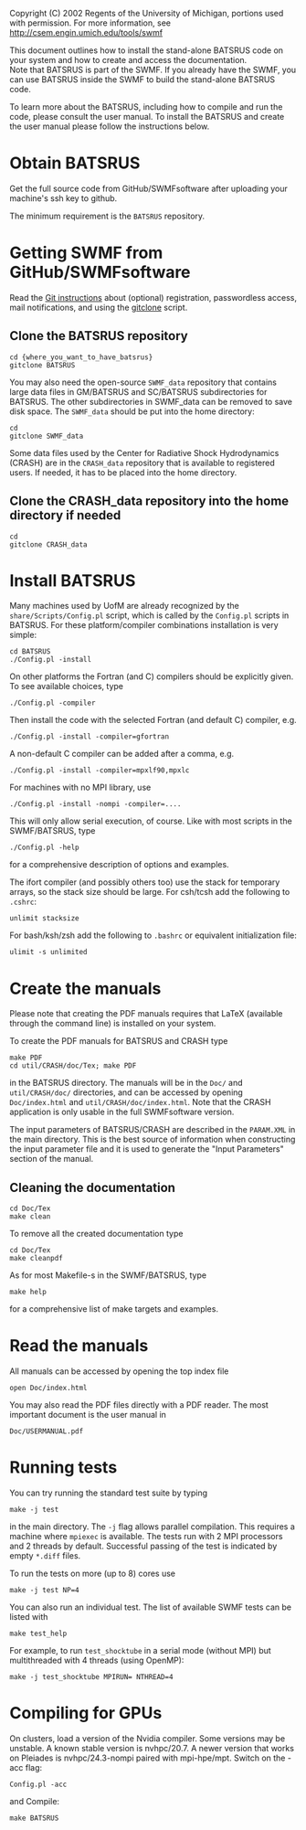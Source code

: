 Copyright (C) 2002 Regents of the University of Michigan,
portions used with permission.
For more information, see http://csem.engin.umich.edu/tools/swmf

This document outlines how to install the stand-alone BATSRUS code
on your system and how to create and access the documentation.  
Note that BATSRUS is part of the SWMF. If you already have the SWMF,
you can use BATSRUS inside the SWMF to build the stand-alone BATSRUS code.

To learn more about the BATSRUS, including how to compile and run the code, 
please consult the user manual.  To install the BATSRUS and create the 
user manual please follow the instructions below. 

# Obtain BATSRUS

Get the full source code from GitHub/SWMFsoftware after
uploading your machine's ssh key to github.

The minimum requirement is the `BATSRUS` repository. 

# Getting SWMF from GitHub/SWMFsoftware

Read the
[Git instructions](https://github.com/SWMFsoftware/SWMF/blob/master/doc/Git_instructions.pdf)
about (optional) registration, passwordless access, mail notifications, and
using the [gitclone](https://github.com/SWMFsoftware/share/blob/master/Scripts/gitclone) script.

## Clone the BATSRUS repository

```
cd {where_you_want_to_have_batsrus}
gitclone BATSRUS
```

You may also need the open-source `SWMF_data` repository that contains
large data files in GM/BATSRUS and SC/BATSRUS subdirectories for BATSRUS.
The other subdirectories in SWMF_data can be removed to save disk space.
The `SWMF_data` should be put into the home directory:

```
cd
gitclone SWMF_data
```

Some data files used by the Center for Radiative Shock Hydrodynamics (CRASH)
are in the `CRASH_data` repository that is available to registered users.
If needed, it has to be placed into the home directory.

## Clone the CRASH_data repository into the home directory if needed
```
cd
gitclone CRASH_data
```

# Install BATSRUS

Many machines used by UofM are already recognized by the 
`share/Scripts/Config.pl` script, which is called by the `Config.pl`
scripts in BATSRUS.
For these platform/compiler combinations installation is very simple:
```
cd BATSRUS
./Config.pl -install
```
On other platforms the Fortran (and C) compilers should be explicitly given.
To see available choices, type
```
./Config.pl -compiler
```
Then install the code with the selected Fortran (and default C) compiler, e.g.
```
./Config.pl -install -compiler=gfortran
```
A non-default C compiler can be added after a comma, e.g.
```
./Config.pl -install -compiler=mpxlf90,mpxlc
```
For machines with no MPI library, use
```
./Config.pl -install -nompi -compiler=....
```
This will only allow serial execution, of course. Like with most scripts
in the SWMF/BATSRUS, type
```
./Config.pl -help
```
for a comprehensive description of options and examples.

The ifort compiler (and possibly others too) use the stack for temporary
arrays, so the stack size should be large. For csh/tcsh add the following
to `.cshrc`:
```
unlimit stacksize
```
For bash/ksh/zsh add the following to `.bashrc` or equivalent initialization
file:
```
ulimit -s unlimited
```

# Create the manuals

Please note that creating the PDF manuals requires that LaTeX
(available through the command line) is installed on your system.

To create the PDF manuals for BATSRUS and CRASH type
```
make PDF
cd util/CRASH/doc/Tex; make PDF
```
in the BATSRUS directory. The manuals will be in the `Doc/` and
`util/CRASH/doc/` directories, and can be accessed by opening
`Doc/index.html` and `util/CRASH/doc/index.html`. Note that
the CRASH application is only usable in the full SWMFsoftware version.

The input parameters of BATSRUS/CRASH are described in the `PARAM.XML`
in the main directory. This is the best source of information when
constructing the input parameter file and it is used to generate the
"Input Parameters" section of the manual.

## Cleaning the documentation
```
cd Doc/Tex
make clean
```
To remove all the created documentation type
```
cd Doc/Tex
make cleanpdf
```
As for most Makefile-s in the SWMF/BATSRUS, type
```
make help
```
for a comprehensive list of make targets and examples.

# Read the manuals

All manuals can be accessed by opening the top index file 
```
open Doc/index.html
```
You may also read the PDF files directly with a PDF reader. 
The most important document is the user manual in
```
Doc/USERMANUAL.pdf
```

# Running tests

You can try running the standard test suite by typing
```
make -j test
```
in the main directory. The `-j` flag allows parallel compilation.
This requires a machine where `mpiexec` is available.
The tests run with 2 MPI processors and 2 threads by default. 
Successful passing of the test is indicated by empty `*.diff` files.

To run the tests on more (up to 8) cores use
```
make -j test NP=4
```
You can also run an individual test. The list of available SWMF tests
can be listed with
```
make test_help
```
For example, to run `test_shocktube` in a serial mode (without MPI)
but multithreaded with 4 threads (using OpenMP):
```
make -j test_shocktube MPIRUN= NTHREAD=4
```

# Compiling for GPUs

On clusters, load a version of the Nvidia compiler. Some versions may be
unstable. A known stable version is nvhpc/20.7. A newer version that works
on Pleiades is nvhpc/24.3-nompi paired with mpi-hpe/mpt. Switch on the -acc 
flag:
```
Config.pl -acc
```
and Compile:
```
make BATSRUS
```
